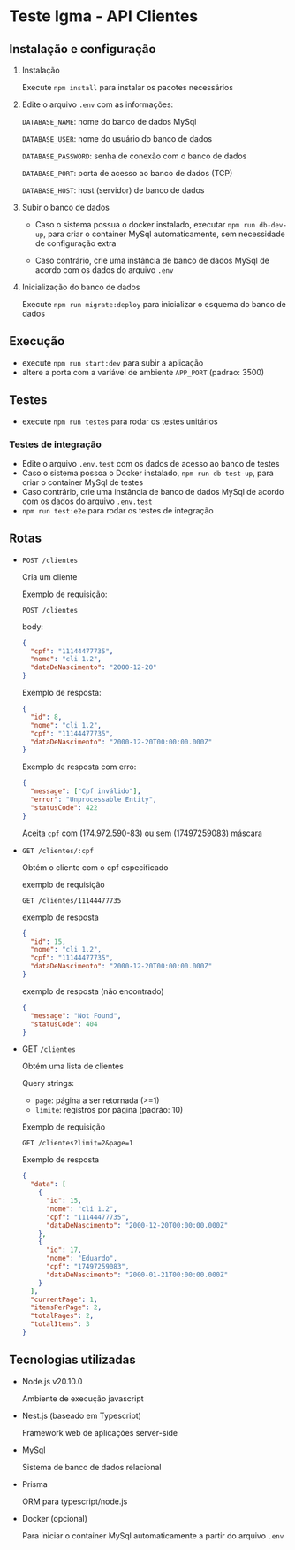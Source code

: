 # Teste Igma - API Clientes

## Instalação e configuração

1. Instalação

   Execute `npm install` para instalar os pacotes necessários

2. Edite o arquivo `.env` com as informações:

   `DATABASE_NAME`: nome do banco de dados MySql

   `DATABASE_USER`: nome do usuário do banco de dados

   `DATABASE_PASSWORD`: senha de conexão com o banco de dados

   `DATABASE_PORT`: porta de acesso ao banco de dados (TCP)

   `DATABASE_HOST`: host (servidor) de banco de dados

3. Subir o banco de dados

   - Caso o sistema possua o docker instalado, executar `npm run db-dev-up`, para criar o container MySql automaticamente, sem necessidade de configuração extra

   - Caso contrário, crie uma instância de banco de dados MySql de acordo com os dados do arquivo `.env`

4. Inicialização do banco de dados

   Execute `npm run migrate:deploy` para inicializar o esquema do banco de dados

## Execução

- execute `npm run start:dev` para subir a aplicação
- altere a porta com a variável de ambiente `APP_PORT` (padrao: 3500)

## Testes
  - execute `npm run testes` para rodar os testes unitários

### Testes de integração
   - Edite o arquivo `.env.test` com os dados de acesso ao banco de testes
   - Caso o sistema possoa o Docker instalado, `npm run db-test-up`, para criar o container MySql de testes
   - Caso contrário, crie uma instância de banco de dados MySql de acordo com os dados do arquivo `.env.test` 
   - ```npm run test:e2e``` para rodar os testes de integração

## Rotas

- `POST /clientes`

  Cria um cliente

  Exemplo de requisição:

  `POST /clientes`

  body:

  ```json
  {
    "cpf": "11144477735",
    "nome": "cli 1.2",
    "dataDeNascimento": "2000-12-20"
  }
  ```

  Exemplo de resposta:

  ```json
  {
    "id": 8,
    "nome": "cli 1.2",
    "cpf": "11144477735",
    "dataDeNascimento": "2000-12-20T00:00:00.000Z"
  }
  ```

  Exemplo de resposta com erro:

  ```json
  {
    "message": ["Cpf inválido"],
    "error": "Unprocessable Entity",
    "statusCode": 422
  }
  ```

  Aceita `cpf` com (174.972.590-83) ou sem (17497259083) máscara

- `GET /clientes/:cpf`

  Obtém o cliente com o cpf especificado

  exemplo de requisição

  `GET /clientes/11144477735`

  exemplo de resposta

  ```json
  {
    "id": 15,
    "nome": "cli 1.2",
    "cpf": "11144477735",
    "dataDeNascimento": "2000-12-20T00:00:00.000Z"
  }
  ```

  exemplo de resposta (não encontrado)

  ```json
  {
    "message": "Not Found",
    "statusCode": 404
  }
  ```

- GET `/clientes`

  Obtém uma lista de clientes

  Query strings:

  - `page`: página a ser retornada (>=1)
  - `limite`: registros por página (padrão: 10)

  Exemplo de requisição

  `GET /clientes?limit=2&page=1`

  Exemplo de resposta

  ```json
  {
    "data": [
      {
        "id": 15,
        "nome": "cli 1.2",
        "cpf": "11144477735",
        "dataDeNascimento": "2000-12-20T00:00:00.000Z"
      },
      {
        "id": 17,
        "nome": "Eduardo",
        "cpf": "17497259083",
        "dataDeNascimento": "2000-01-21T00:00:00.000Z"
      }
    ],
    "currentPage": 1,
    "itemsPerPage": 2,
    "totalPages": 2,
    "totalItems": 3
  }
  ```

## Tecnologias utilizadas

- Node.js v20.10.0

  Ambiente de execução javascript

- Nest.js (baseado em Typescript)

  Framework web de aplicações server-side

- MySql

  Sistema de banco de dados relacional

- Prisma

  ORM para typescript/node.js

- Docker (opcional)

  Para iniciar o container MySql automaticamente a partir do arquivo `.env`
